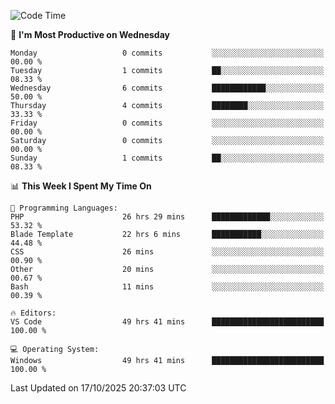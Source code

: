 <!--START_SECTION:waka-->
![Code Time](http://img.shields.io/badge/Code%20Time-6%2C151%20hrs%2023%20mins-blue)

📅 **I'm Most Productive on Wednesday** 

```text
Monday                   0 commits           ░░░░░░░░░░░░░░░░░░░░░░░░░   00.00 % 
Tuesday                  1 commits           ██░░░░░░░░░░░░░░░░░░░░░░░   08.33 % 
Wednesday                6 commits           ████████████░░░░░░░░░░░░░   50.00 % 
Thursday                 4 commits           ████████░░░░░░░░░░░░░░░░░   33.33 % 
Friday                   0 commits           ░░░░░░░░░░░░░░░░░░░░░░░░░   00.00 % 
Saturday                 0 commits           ░░░░░░░░░░░░░░░░░░░░░░░░░   00.00 % 
Sunday                   1 commits           ██░░░░░░░░░░░░░░░░░░░░░░░   08.33 % 
```


📊 **This Week I Spent My Time On** 

```text
💬 Programming Languages: 
PHP                      26 hrs 29 mins      █████████████░░░░░░░░░░░░   53.32 % 
Blade Template           22 hrs 6 mins       ███████████░░░░░░░░░░░░░░   44.48 % 
CSS                      26 mins             ░░░░░░░░░░░░░░░░░░░░░░░░░   00.90 % 
Other                    20 mins             ░░░░░░░░░░░░░░░░░░░░░░░░░   00.67 % 
Bash                     11 mins             ░░░░░░░░░░░░░░░░░░░░░░░░░   00.39 % 

🔥 Editors: 
VS Code                  49 hrs 41 mins      █████████████████████████   100.00 % 

💻 Operating System: 
Windows                  49 hrs 41 mins      █████████████████████████   100.00 % 
```


 Last Updated on 17/10/2025 20:37:03 UTC
<!--END_SECTION:waka-->

